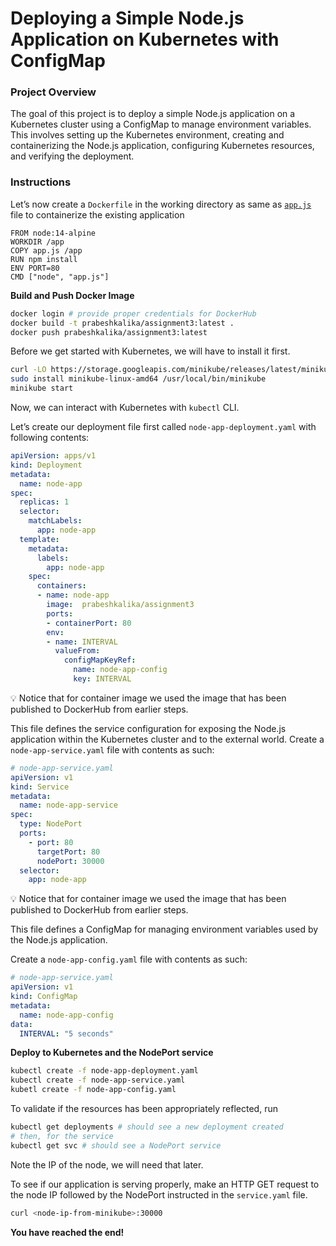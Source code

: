 # Deploying a Simple Node.js Application on Kubernetes with ConfigMap

### **Project Overview**

The goal of this project is to deploy a simple Node.js application on a Kubernetes cluster using a ConfigMap to manage environment variables. This involves setting up the Kubernetes environment, creating and containerizing the Node.js application, configuring Kubernetes resources, and verifying the deployment.

### Instructions


Let’s now create a `Dockerfile` in the working directory as same as [`app.js`](http://app.js) file to containerize the existing application

```docker
FROM node:14-alpine
WORKDIR /app
COPY app.js /app
RUN npm install
ENV PORT=80
CMD ["node", "app.js"]
```

**Build and Push Docker Image**

```bash
docker login # provide proper credentials for DockerHub
docker build -t prabeshkalika/assignment3:latest .
docker push prabeshkalika/assignment3:latest
```

Before we get started with Kubernetes, we will have to install it first.

```bash
curl -LO https://storage.googleapis.com/minikube/releases/latest/minikube-linux-amd64
sudo install minikube-linux-amd64 /usr/local/bin/minikube
minikube start
```

Now, we can interact with Kubernetes with `kubectl` CLI.

Let’s create our deployment file first called `node-app-deployment.yaml` with following contents:

```yaml
apiVersion: apps/v1
kind: Deployment
metadata:
  name: node-app
spec:
  replicas: 1
  selector:
    matchLabels:
      app: node-app
  template:
    metadata:
      labels:
        app: node-app
    spec:
      containers:
      - name: node-app
        image:  prabeshkalika/assignment3
        ports:
        - containerPort: 80
        env:
        - name: INTERVAL
          valueFrom:
            configMapKeyRef:
              name: node-app-config
              key: INTERVAL
```


💡 Notice that for container image we used the image that has been published to DockerHub from earlier steps.

This file defines the service configuration for exposing the Node.js application within the Kubernetes cluster and to the external world.
Create a `node-app-service.yaml` file with contents as such:

```yaml
# node-app-service.yaml
apiVersion: v1
kind: Service
metadata:
  name: node-app-service
spec:
  type: NodePort
  ports:
    - port: 80
      targetPort: 80
      nodePort: 30000
  selector:
    app: node-app
```

💡 Notice that for container image we used the image that has been published to DockerHub from earlier steps.

This file defines a ConfigMap for managing environment variables used by the Node.js application.

Create a `node-app-config.yaml` file with contents as such:

```yaml
# node-app-service.yaml
apiVersion: v1
kind: ConfigMap
metadata:
  name: node-app-config
data:
  INTERVAL: "5 seconds"
```
**Deploy to Kubernetes and the NodePort service**

```bash
kubectl create -f node-app-deployment.yaml
kubectl create -f node-app-service.yaml
kubetl create -f node-app-config.yaml
```

To validate if the resources has been appropriately reflected, run

```bash
kubectl get deployments # should see a new deployment created
# then, for the service
kubectl get svc # should see a NodePort service
```


Note the IP of the node, we will need that later.

To see if our application is serving properly, make an HTTP GET request to the node IP followed by the NodePort instructed in the `service.yaml` file.

```bash
curl <node-ip-from-minikube>:30000
```
**You have reached the end!**
